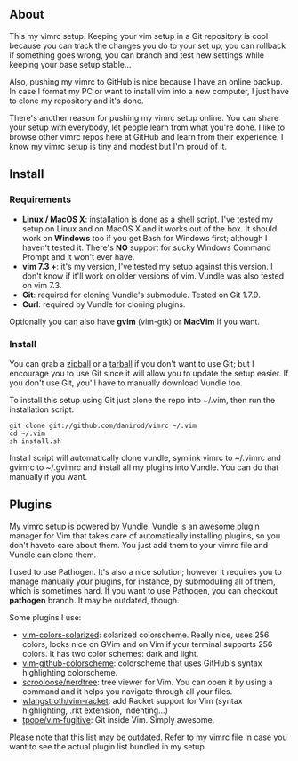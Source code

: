 ## About

This my vimrc setup. Keeping your vim setup in a Git repository
is cool because you can track the changes you do to your set up,
you can rollback if something goes wrong, you can branch and
test new settings while keeping your base setup stable...

Also, pushing my vimrc to GitHub is nice because I have an
online backup. In case I format my PC or want to install vim into
a new computer, I just have to clone my repository and it's done.

There's another reason for pushing my vimrc setup online. You can
share your setup with everybody, let people learn from what you're
done. I like to browse other vimrc repos here at GitHub and learn
from their experience. I know my vimrc setup is tiny and modest but
I'm proud of it.

## Install

### Requirements

* **Linux / MacOS X**: installation is done as a shell script.
  I've tested my setup on Linux and on MacOS X and it works out of
  the box. It should work on **Windows** too if you get Bash for
  Windows first; although I haven't tested it. There's **NO**
  support for sucky Windows Command Prompt and it won't ever have.
* **vim 7.3 +**: it's my version, I've tested my setup against this
  version. I don't know if it'll work on older versions of vim.
  Vundle was also tested on vim 7.3.
* **Git**: required for cloning Vundle's submodule. Tested on Git 1.7.9.
* **Curl**: required by Vundle for cloning plugins.

Optionally you can also have **gvim** (vim-gtk) or **MacVim** if you want.

### Install

You can grab a [zipball](http://github.com/danirod/vimrc/archive/master.zip)
or a [tarball](http://github.com/danirod/vimrc/archive/master.tar.gz) if you
don't want to use Git; but I encourage you to use Git since it will allow
you to update the setup easier. If you don't use Git, you'll have to
manually download Vundle too.

To install this setup using Git just clone the repo into ~/.vim, then run
the installation script.


    git clone git://github.com/danirod/vimrc ~/.vim
    cd ~/.vim
    sh install.sh

Install script will automatically clone vundle, symlink vimrc to ~/.vimrc
and gvimrc to ~/.gvimrc and install all my plugins into Vundle. You can do
that manually if you want.

## Plugins

My vimrc setup is powered by [Vundle](http://github.com/gmarik/Vundle.vim).
Vundle is an awesome plugin manager for Vim that takes care of automatically
installing plugins, so you don't haveto care about them. You just add them
to your vimrc file and Vundle can clone them.

I used to use Pathogen. It's also a nice solution; however it requires you
to manage manually your plugins, for instance, by submoduling all of them,
which is sometimes hard. If you want to use Pathogen, you can checkout
__pathogen__ branch. It may be outdated, though.

Some plugins I use:

* [vim-colors-solarized](http://github.com/altercation/vim-colors-solarized):
  solarized colorscheme. Really nice, uses 256 colors, looks nice on GVim
  and on Vim if your terminal supports 256 colors. It has two color schemes:
  dark and light.
* [vim-github-colorscheme](http://github.com/endel/vim-github-colorscheme):
  colorscheme that uses GitHub's syntax highlighting colorscheme.
* [scrooloose/nerdtree](http://github.com/scrooloose/nerdtree): tree viewer
  for Vim. You can open it by using a command and it helps you navigate
  through all your files.
* [wlangstroth/vim-racket](http://github.com/wlangstroth/vim-racket): add
  Racket support for Vim (syntax highlighting, .rkt extension, indenting...)
* [tpope/vim-fugitive](http://github.com/tpope/vim-fugitive): Git inside Vim.
  Simply awesome.

Please note that this list may be outdated. Refer to my vimrc file in
case you want to see the actual plugin list bundled in my setup.
